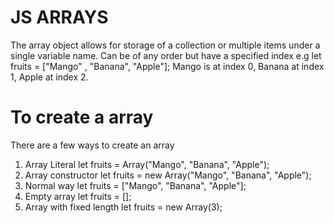 JS ARRAYS
==========
The array object allows for storage of a collection or multiple items under a single variable name.
Can be of any order but have a specified index
e.g let fruits = ["Mango" , "Banana", "Apple"];
Mango is at index 0, Banana at index 1, Apple at index 2.

To create a array
==================
There are a few ways to create an array
1) Array Literal
let fruits = Array("Mango", "Banana", "Apple");
2) Array constructor
let fruits = new Array("Mango", "Banana", "Apple");
3) Normal way
let fruits = ["Mango", "Banana", "Apple"];
4) Empty array
let fruits = [];
5) Array with fixed length
let fruits = new Array(3);
